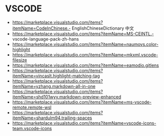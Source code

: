 # VSCODE

- https://marketplace.visualstudio.com/items?itemName=CodeInChinese.- EnglishChineseDictionary
  中文
- https://marketplace.visualstudio.com/items?itemName=MS-CEINTL.- vscode-language-pack-zh-hans
- https://marketplace.visualstudio.com/items?itemName=naumovs.color-highlight
- https://marketplace.visualstudio.com/items?itemName=mkxml.vscode-filesize
- https://marketplace.visualstudio.com/items?itemName=eamodio.gitlens
- https://marketplace.visualstudio.com/items?itemName=vincaslt.highlight-matching-tag
- https://marketplace.visualstudio.com/items?itemName=yzhang.markdown-all-in-one
- https://marketplace.visualstudio.com/items?itemName=shd101wyy.markdown-preview-enhanced
- https://marketplace.visualstudio.com/items?itemName=ms-vscode-remote.remote-wsl
- https://marketplace.visualstudio.com/items?itemName=shardulm94.trailing-spaces
- https://marketplace.visualstudio.com/items?itemName=vscode-icons-team.vscode-icons

